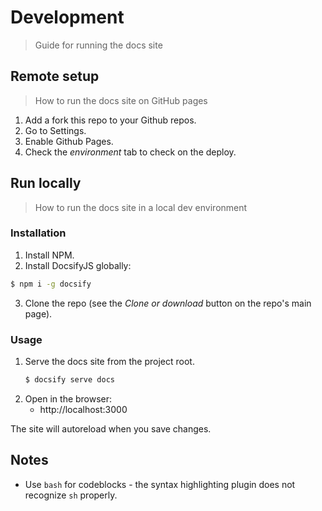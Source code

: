 # Development
> Guide for running the docs site


## Remote setup
> How to run the docs site on GitHub pages

1. Add a fork this repo to your Github repos.
2. Go to Settings.
3. Enable Github Pages.
4. Check the _environment_ tab to check on the deploy.


## Run locally
> How to run the docs site in a local dev environment


### Installation

1. Install NPM.
2. Install DocsifyJS globally:
  ```sh
  $ npm i -g docsify
  ```
3. Clone the repo (see the _Clone or download_ button on the repo's main page).


### Usage

1. Serve the docs site from the project root.
    ```sh
    $ docsify serve docs
    ```
2. Open in the browser:
    - http://localhost:3000

The site will autoreload when you save changes.


## Notes

- Use `bash` for codeblocks - the syntax highlighting plugin does not recognize `sh` properly.
